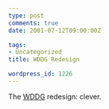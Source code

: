 ```yaml
---
type: post
comments: true
date: 2001-07-12T09:00:00Z

tags:
- Uncategorized
title: WDDG Redesign

wordpress_id: 1226
---
```


The [WDDG](http://www.wddg.com/) redesign: clever.
